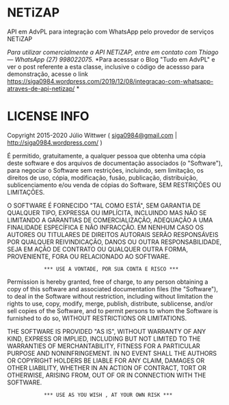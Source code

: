 # NETiZAP
API em AdvPL para integração com WhatsApp pelo provedor de serviços NETiZAP

*Para utilizar comercialmente a API NETiZAP, entre em contato com Thiago — WhatsApp (27) 998022075.*
*Para acesssar o Blog "Tudo em AdvPL" e ver o post referente a esta classe, inclusive o código de acessso para demonstração, acesse o link https://siga0984.wordpress.com/2019/12/08/integracao-com-whatsapp-atraves-de-api-netizap/ * 

# LICENSE INFO 

Copyright 2015-2020 Júlio Wittwer ( siga0984@gmail.com | http://siga0984.wordpress.com/ )

É permitido, gratuitamente, a qualquer pessoa que obtenha uma cópia deste software e dos arquivos de documentação associados (o "Software"), para negociar o Software sem restrições, incluindo, sem limitação, os direitos de uso, cópia, modificação, fusão, publicação, distribuição, sublicenciamento e/ou venda de cópias do Software, SEM RESTRIÇÕES OU LIMITAÇÕES.

O SOFTWARE É FORNECIDO "TAL COMO ESTÁ", SEM GARANTIA DE QUALQUER TIPO, EXPRESSA OU IMPLÍCITA, INCLUINDO MAS NÃO SE LIMITANDO A GARANTIAS DE COMERCIALIZAÇÃO, ADEQUAÇÃO A UMA FINALIDADE ESPECÍFICA E NÃO INFRACÇÃO. EM NENHUM CASO OS AUTORES OU TITULARES DE DIREITOS AUTORAIS SERÃO RESPONSÁVEIS POR QUALQUER REIVINDICAÇÃO, DANOS OU OUTRA RESPONSABILIDADE, SEJA EM AÇÃO DE CONTRATO OU QUALQUER OUTRA FORMA, PROVENIENTE, FORA OU RELACIONADO AO SOFTWARE.

                *** USE A VONTADE, POR SUA CONTA E RISCO ***

Permission is hereby granted, free of charge, to any person obtaining a copy of this software and associated documentation files (the "Software"), to deal in the Software without restriction, including without limitation the rights to use, copy, modify, merge, publish, distribute, sublicense, and/or sell copies of the Software, and to permit persons to whom the Software is furnished to do so, WITHOUT RESTRICTIONS OR LIMITATIONS.

THE SOFTWARE IS PROVIDED "AS IS", WITHOUT WARRANTY OF ANY KIND, EXPRESS OR IMPLIED, INCLUDING BUT NOT LIMITED TO THE WARRANTIES OF MERCHANTABILITY, FITNESS FOR A PARTICULAR PURPOSE AND NONINFRINGEMENT. IN NO EVENT SHALL THE AUTHORS OR COPYRIGHT HOLDERS BE LIABLE FOR ANY CLAIM, DAMAGES OR OTHER LIABILITY, WHETHER IN AN ACTION OF CONTRACT, TORT OR OTHERWISE, ARISING FROM, OUT OF OR IN CONNECTION WITH THE SOFTWARE.
                
                *** USE AS YOU WISH , AT YOUR OWN RISK ***
